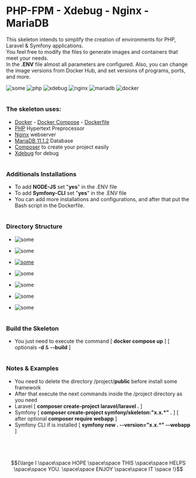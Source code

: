 # PHP-FPM - Xdebug - Nginx - MariaDB

This skeleton intends to simplify the creation of environments for PHP, Laravel & Symfony applications.\
You feel free to modify the files to generate images and containers that meet your needs.\
In the <b>.ENV</b> file almost all parameters are configured. Also, you can change the image versions from Docker Hub, and set versions of programs, ports, and more.

![some](https://img.shields.io/badge/DEFAULT_VERSIONS-ab530f)
![php](https://img.shields.io/badge/PHP_FPM-8.1-brightgreen.svg)
![xdebug](https://img.shields.io/badge/Xdebug-3.2.2-brightgreen.svg)
![nginx](https://img.shields.io/badge/nginx-1.25-brightgreen.svg)
![mariadb](https://img.shields.io/badge/MariaDB-11.1.1-brightgreen.svg)
![docker](https://img.shields.io/badge/Docker-compose-brightgreen.svg)

#
### The skeleton uses:

* [Docker](https://www.docker.com) - [Docker Compose](https://docs.docker.com/compose) - [Dockerfile](https://docs.docker.com/engine/reference/builder/)
* [PHP](https://php.net) Hypertext Preprocessor
* [Nginx](https://nginx.org) webserver
* [MariaDB 11.1.2](https://mariadb.org) Database
* [Composer](https://getcomposer.org) to create your project easily
* [Xdebug](https://xdebug.org) for debug

#
### Additionals Installations

* To add <b>NODE-JS</b> set "<b>yes</b>" in the .ENV file
* To add <b>Symfony-CLI</b> set "<b>yes</b>" in the .ENV file
* You can add more installations and configurations, and after that put the Bash script in the Dockerfile.

#
### Directory Structure

* ![some](https://img.shields.io/badge/docker-%20files%20to%20configure%20the%20environment.%20[%20Dockerfile,%20nginx.conf,%20xdebug.ini,%20php_overrides.ini%20]-e1e5e6)

* ![some](https://img.shields.io/badge/project-%20this%20is%20the%20root%20directory%20for%20your%20application-e1e5e6)

* [![some](https://img.shields.io/badge/vscode-%20replacement%20file%20when%20you%20create%20a%20launch.json%20.%20<<%20Click%20Here%20to%20see%20how%20to%20build%20it>>-e1e5e6)](https://code.visualstudio.com/docs/editor/debugging#_launch-configurations)

* ![some](https://img.shields.io/badge/xdebug-%20here%20Xdebug%20saves%20the%20logs.%20Usually,%20you%20will%20need%20to%20empty%20this%20directory%20to%20free%20space-e1e5e6)

* ![some](https://img.shields.io/badge/mariadb-%20this%20directory%20is%20created%20when%20you%20build%20the%20skeleton%20first%20time-e1e5e6)

* ![some](https://img.shields.io/badge/.env-%20configuration%20variables%20of%20environment-e1e5e6)

* ![some](https://img.shields.io/badge/docker_compose_yml-%20settings%20of%20docker%20services-e1e5e6)

#
### Build the Skeleton

* You just need to execute the command [ <b>docker compose up</b> ] [ optionals <b>-d</b> & <b>--build</b> ]

#
### Notes & Examples

* You need to delete the directory /project/<b>public</b> before install some framework
* After that execute the next commands inside the /project directory as you need
* Laravel [ <b>composer create-project laravel/laravel .</b> ]
* Symfony [ <b>composer create-project symfony/skeleton:"x.x.*" .</b> ] [ after optional <b>composer require webapp</b> ]
* Symfony CLI if is installed [ <b>symfony new . --version="x.x.*" --webapp</b> ]
  
#

<br/>

$${\large I \space\space HOPE \space\space THIS \space\space HELPS \space\space YOU. \space\space ENJOY \space\space IT \space !}$$
